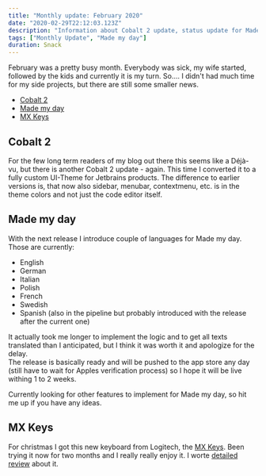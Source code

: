 ```yaml
---
title: "Monthly update: February 2020"
date: "2020-02-29T22:12:03.123Z"
description: "Information about Cobalt 2 update, status update for Made my day"
tags: ["Monthly Update", "Made my day"]
duration: Snack
---
```


February was a pretty busy month. Everybody was sick, my wife started, followed 
by the kids and currently it is my turn. So.... I didn't had much time for my 
side projects, but there are still some smaller news.
- [Cobalt 2](#cobalt-2)
- [Made my day](#made-my-day)
- [MX Keys](#mx-keys)

## Cobalt 2
For the few long term readers of my blog out there this seems like a Déjà-vu, but 
there is another Cobalt 2 update - again. This time I converted it to a fully custom
UI-Theme for Jetbrains products. The difference to earlier versions is, that now also
sidebar, menubar, contextmenu, etc. is in the theme colors and not just the code editor
itself.

## Made my day
With the next release I introduce couple of languages for Made my day. Those are currently:
* English
* German
* Italian
* Polish
* French
* Swedish
* Spanish (also in the pipeline but probably introduced with the release after the current one)

It actually took me longer to implement the logic and to get all texts translated than I anticipated,
but I think it was worth it and apologize for the delay.  
The release is basically ready and will be pushed to the app store any day (still have to wait for 
Apples verification process) so I hope it will be live withing 1 to 2 weeks.

Currently looking for other features to implement for Made my day, so hit me up if you have any ideas.

## MX Keys
For christmas I got this new keyboard from Logitech, the [MX Keys](https://www.logitech.com/en-us/product/mx-keys-wireless-keyboard). 
Been trying it now for two months and I really really enjoy it. I worte [detailed review](/review/mx-keys) about it.
